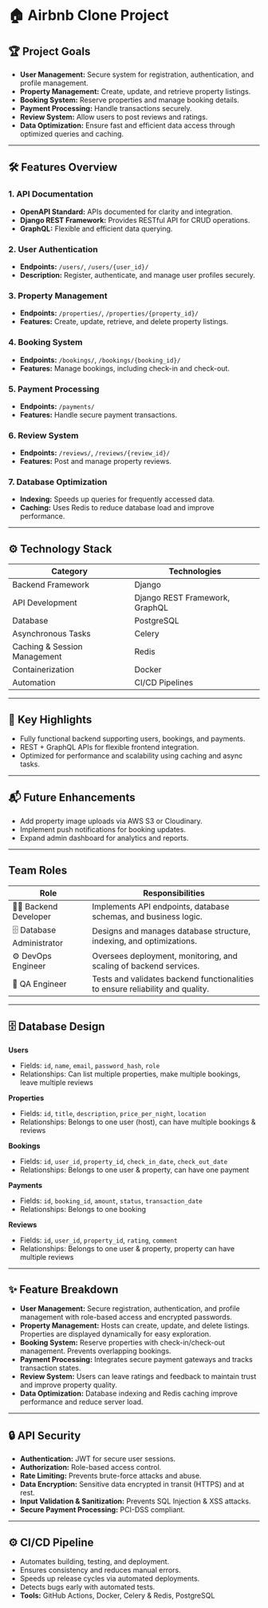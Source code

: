 # 🏠 Airbnb Clone Project

## 🏆 Project Goals
- **User Management:** Secure system for registration, authentication, and profile management.  
- **Property Management:** Create, update, and retrieve property listings.  
- **Booking System:** Reserve properties and manage booking details.  
- **Payment Processing:** Handle transactions securely.  
- **Review System:** Allow users to post reviews and ratings.  
- **Data Optimization:** Ensure fast and efficient data access through optimized queries and caching.  

---

## 🛠️ Features Overview

### 1. API Documentation
- **OpenAPI Standard:** APIs documented for clarity and integration.  
- **Django REST Framework:** Provides RESTful API for CRUD operations.  
- **GraphQL:** Flexible and efficient data querying.  

### 2. User Authentication
- **Endpoints:** `/users/`, `/users/{user_id}/`  
- **Description:** Register, authenticate, and manage user profiles securely.  

### 3. Property Management
- **Endpoints:** `/properties/`, `/properties/{property_id}/`  
- **Features:** Create, update, retrieve, and delete property listings.  

### 4. Booking System
- **Endpoints:** `/bookings/`, `/bookings/{booking_id}/`  
- **Features:** Manage bookings, including check-in and check-out.  

### 5. Payment Processing
- **Endpoints:** `/payments/`  
- **Features:** Handle secure payment transactions.  

### 6. Review System
- **Endpoints:** `/reviews/`, `/reviews/{review_id}/`  
- **Features:** Post and manage property reviews.  

### 7. Database Optimization
- **Indexing:** Speeds up queries for frequently accessed data.  
- **Caching:** Uses Redis to reduce database load and improve performance.  

---

## ⚙️ Technology Stack

| Category | Technologies |
|----------|--------------|
| Backend Framework | Django |
| API Development | Django REST Framework, GraphQL |
| Database | PostgreSQL |
| Asynchronous Tasks | Celery |
| Caching & Session Management | Redis |
| Containerization | Docker |
| Automation | CI/CD Pipelines |


---

## 🚀 Key Highlights
- Fully functional backend supporting users, bookings, and payments.  
- REST + GraphQL APIs for flexible frontend integration.  
- Optimized for performance and scalability using caching and async tasks.  

---

## 📬 Future Enhancements
- Add property image uploads via AWS S3 or Cloudinary.  
- Implement push notifications for booking updates.  
- Expand admin dashboard for analytics and reports.  

---

## Team Roles

| Role | Responsibilities |
|------|-----------------|
| 👨‍💻 Backend Developer | Implements API endpoints, database schemas, and business logic. |
| 🗄️ Database Administrator | Designs and manages database structure, indexing, and optimizations. |
| ⚙️ DevOps Engineer | Oversees deployment, monitoring, and scaling of backend services. |
| 🧪 QA Engineer | Tests and validates backend functionalities to ensure reliability and quality. |

---

## 🗄️ Database Design

**Users**  
- Fields: `id`, `name`, `email`, `password_hash`, `role`  
- Relationships: Can list multiple properties, make multiple bookings, leave multiple reviews  

**Properties**  
- Fields: `id`, `title`, `description`, `price_per_night`, `location`  
- Relationships: Belongs to one user (host), can have multiple bookings & reviews  

**Bookings**  
- Fields: `id`, `user_id`, `property_id`, `check_in_date`, `check_out_date`  
- Relationships: Belongs to one user & property, can have one payment  

**Payments**  
- Fields: `id`, `booking_id`, `amount`, `status`, `transaction_date`  
- Relationships: Belongs to one booking  

**Reviews**  
- Fields: `id`, `user_id`, `property_id`, `rating`, `comment`  
- Relationships: Belongs to one user & property, property can have multiple reviews  

---

## ✨ Feature Breakdown
- **User Management:** Secure registration, authentication, and profile management with role-based access and encrypted passwords.  
- **Property Management:** Hosts can create, update, and delete listings. Properties are displayed dynamically for easy exploration.  
- **Booking System:** Reserve properties with check-in/check-out management. Prevents overlapping bookings.  
- **Payment Processing:** Integrates secure payment gateways and tracks transaction states.  
- **Review System:** Users can leave ratings and feedback to maintain trust and improve property quality.  
- **Data Optimization:** Database indexing and Redis caching improve performance and reduce server load.  

---
## 🔒 API Security
- **Authentication:** JWT for secure user sessions.  
- **Authorization:** Role-based access control.  
- **Rate Limiting:** Prevents brute-force attacks and abuse.  
- **Data Encryption:** Sensitive data encrypted in transit (HTTPS) and at rest.  
- **Input Validation & Sanitization:** Prevents SQL Injection & XSS attacks.  
- **Secure Payment Processing:** PCI-DSS compliant.  

---

## ⚙️ CI/CD Pipeline
- Automates building, testing, and deployment.  
- Ensures consistency and reduces manual errors.  
- Speeds up release cycles via automated deployments.  
- Detects bugs early with automated tests.  
- **Tools:** GitHub Actions, Docker, Celery & Redis, PostgreSQL  
